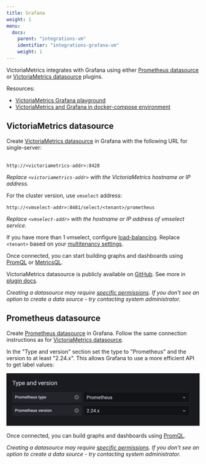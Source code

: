 ```yaml
---
title: Grafana
weight: 1
menu:
  docs:
    parent: "integrations-vm"
    identifier: "integrations-grafana-vm"
    weight: 1
---
```


VictoriaMetrics integrates with Grafana using either [Prometheus datasource](https://grafana.com/docs/grafana/latest/datasources/prometheus/)
or [VictoriaMetrics datasource](https://grafana.com/grafana/plugins/victoriametrics-metrics-datasource/) plugins.

Resources:
* [VictoriaMetrics Grafana playground](https://play-grafana.victoriametrics.com)
* [VictoriaMetrics and Grafana in docker-compose environment](https://github.com/VictoriaMetrics/VictoriaMetrics/tree/master/deployment/docker#docker-compose-environment-for-victoriametrics)

## VictoriaMetrics datasource

Create [VictoriaMetrics datasource](https://grafana.com/grafana/plugins/victoriametrics-metrics-datasource/)
in Grafana with the following URL for single-server:
```

http://<victoriametrics-addr>:8428
```
_Replace `<victoriametrics-addr>` with the VictoriaMetrics hostname or IP address._

For the cluster version, use `vmselect` address:
```
http://<vmselect-addr>:8481/select/<tenant>/prometheus
```
_Replace `<vmselect-addr>` with the hostname or IP address of vmselect service._ 

If you have more than 1 vmselect, configure [load-balancing](https://docs.victoriametrics.com/victoriametrics/cluster-victoriametrics/#cluster-setup).
Replace `<tenant>` based on your [multitenancy settings](https://docs.victoriametrics.com/victoriametrics/cluster-victoriametrics/#multitenancy).

Once connected, you can start building graphs and dashboards using [PromQL](https://prometheus.io/docs/prometheus/latest/querying/basics/)
or [MetricsQL](https://docs.victoriametrics.com/metricsql/).

VictoriaMetrics datasource is publicly available on [GitHub](https://github.com/VictoriaMetrics/victoriametrics-datasource).
See more in [plugin docs](https://docs.victoriametrics.com/victoriametrics-datasource/).

_Creating a datasource may require [specific permissions](https://grafana.com/docs/grafana/latest/administration/data-source-management/).
If you don't see an option to create a data source - try contacting system administrator._


## Prometheus datasource

Create [Prometheus datasource](https://grafana.com/docs/grafana/latest/datasources/prometheus/configure-prometheus-data-source/)
in Grafana. Follow the same connection instructions as for [VictoriaMetrics datasource](#VictoriaMetrics-datasource).

In the "Type and version" section set the type to "Prometheus" and the version to at least "2.24.x".
This allows Grafana to use a more efficient API to get label values:

![Datasource](grafana-datasource-prometheus.webp)

Once connected, you can build graphs and dashboards using [PromQL](https://prometheus.io/docs/prometheus/latest/querying/basics/).

_Creating a datasource may require [specific permissions](https://grafana.com/docs/grafana/latest/administration/data-source-management/).
If you don't see an option to create a data source - try contacting system administrator._
